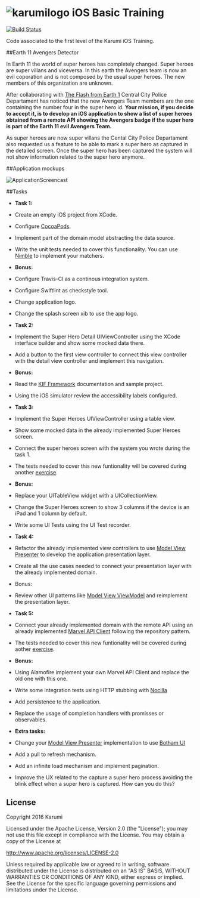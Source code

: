 # ![karumilogo] iOS Basic Training 
[![Build Status](https://travis-ci.com/Karumi/iOSBasicTraining.svg?token=Kb2RqPaWxFZ8XPxpqvqz&branch=master)](https://travis-ci.com/Karumi/iOSBasicTraining)

Code associated to the first level of the Karumi iOS Training.

##Earth 11 Avengers Detector

In Earth 11 the world of super heroes has completely changed. Super heroes are super villans and viceversa. In this earth the Avengers team is now an evil coporation and is not composed by the usual super heroes. The new members of this organization are unknown.

After collaborating with [The Flash from Earth 1][flash] Central City Police Departament has noticed that the new Avengers Team members are the one containing the number four in the super hero id. **Your mission, if you decide to accept it, is to develop an iOS application to show a list of super heroes obtained from a remote API showing the Avengers badge if the super hero is part of the Earth 11 evil Avengers Team.**

As super heroes are now super villans the Cental City Police Departament also requested us a feature to be able to mark a super hero as captured in the detailed screen. Once the super hero has been captured the system will not show information related to the super hero anymore.

##Application mockups

![ApplicationScreencast][applicationScreencast]

##Tasks

* **Task 1:**
* Create an empty iOS project from XCode.
* Configure [CocoaPods][cocoapods].
* Implement part of the domain model abstracting the data source.
* Write the unit tests needed to cover this functionality. You can use [Nimble][nimble] to implement your matchers.
* **Bonus:**
* Configure Travis-CI as a continous integration system.
* Configure Swiftlint as checkstyle tool.
* Change application logo.
* Change the splash screen xib to use the app logo.

* **Task 2:**
* Implement the Super Hero Detail UIViewController using the XCode interface builder and show some mocked data there.
* Add a button to the first view controller to connect this view controller with the detail view controller and implement this navigation.
* **Bonus:**
* Read the [KIF Framework][kif] documentation and sample project.
* Using the iOS simulator review the accessibility labels configured.

* **Task 3:**
* Implement the Super Heroes UIViewController using a table view.
* Show some mocked data in the already implemented Super Heroes screen.
* Connect the super heroes screen with the system you wrote during the task 1.
* The tests needed to cover this new funtionality will be covered during another [exercise][kataSuperHeroes].
* **Bonus:**
* Replace your UITableView widget with a UICollectionView.
* Change the Super Heroes screen to show 3 columns if the device is an iPad and 1 column by default.
* Write some UI Tests using the UI Test recorder.

* **Task 4:**
* Refactor the already implemented view controllers to use [Model View Presenter][mvp] to develop the application presentation layer.
* Create all the use cases needed to connect your presentation layer with the already implemented domain.
* Bonus:
* Review other UI patterns like [Model View ViewModel][mvvm] and reimplement the presentation layer.

* **Task 5:**
* Connect your already implemented domain with the remote API using an already implemented [Marvel API Client][marvelApiClient] following the repository pattern.
* The tests needed to cover this new funtionality will be covered during aother [exercise][kataTodoAPIClient].
* **Bonus:**
* Using Alamofire implement your own Marvel API Client and replace the old one with this one.
* Write some integration tests using HTTP stubbing with [Nocilla][nocilla] 
* Add persistence to the application.
* Replace the usage of completion handlers with promisses or observables.

* **Extra tasks:**

* Change your [Model View Presenter][mvp] implementation to use [Botham UI][bothamUI]
* Add a pull to refresh mechanism.
* Add an infinite load mechanism and implement pagination.
* Improve the UX related to the capture a super hero process avoiding the blink effect when a super hero is captured. How can you do this?

License
-------

Copyright 2016 Karumi

Licensed under the Apache License, Version 2.0 (the "License");
you may not use this file except in compliance with the License.
You may obtain a copy of the License at

http://www.apache.org/licenses/LICENSE-2.0

Unless required by applicable law or agreed to in writing, software
distributed under the License is distributed on an "AS IS" BASIS,
WITHOUT WARRANTIES OR CONDITIONS OF ANY KIND, either express or implied.
See the License for the specific language governing permissions and
limitations under the License.

[karumilogo]: https://cloud.githubusercontent.com/assets/858090/11626547/e5a1dc66-9ce3-11e5-908d-537e07e82090.png


[karumilogo]: https://cloud.githubusercontent.com/assets/858090/11626547/e5a1dc66-9ce3-11e5-908d-537e07e82090.png
[applicationScreencast]: ./art/applicationScreencast.gif
[cocoapods]: https://guides.cocoapods.org/using/getting-started.html
[kif]: https://github.com/kif-framework/KIF
[nimble]: https://github.com/Quick/Nimble
[mvp]: https://en.wikipedia.org/wiki/Model%E2%80%93view%E2%80%93presenter
[marvelApiClient]: https://github.com/Karumi/MarvelApiClient
[mvvm]: https://en.wikipedia.org/wiki/Model%E2%80%93view%E2%80%93viewmodel
[flash]: https://en.wikipedia.org/wiki/Flash_(comics)
[kataSuperHeroes]: https://github.com/Karumi/KataSuperHeroesIOS/
[nocilla]: https://github.com/luisobo/Nocilla
[kataTodoAPIClient]: https://github.com/Karumi/KataTODOApiClientIOS
[bothamUI]: https://github.com/Karumi/BothamUI/